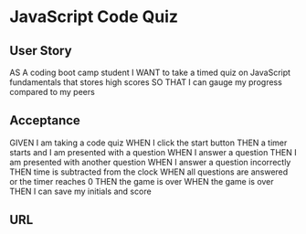 # JavaScript Code Quiz

## User Story
AS A coding boot camp student
I WANT to take a timed quiz on JavaScript fundamentals that stores high scores
SO THAT I can gauge my progress compared to my peers

## Acceptance
GIVEN I am taking a code quiz
WHEN I click the start button
THEN a timer starts and I am presented with a question
WHEN I answer a question
THEN I am presented with another question
WHEN I answer a question incorrectly
THEN time is subtracted from the clock
WHEN all questions are answered or the timer reaches 0
THEN the game is over
WHEN the game is over
THEN I can save my initials and score

## URL
